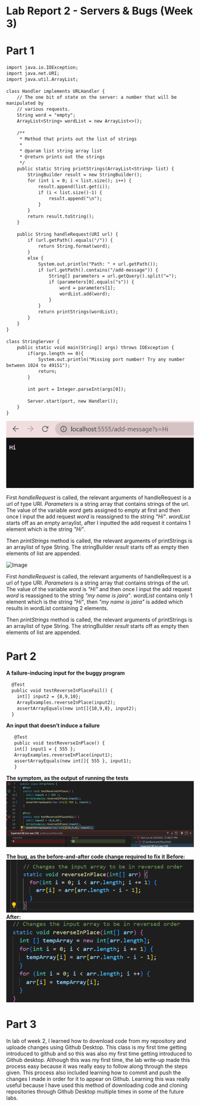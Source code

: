 # **Lab Report 2 - Servers & Bugs (Week 3)**

# **Part 1**
```
import java.io.IOException;
import java.net.URI;
import java.util.ArrayList;

class Handler implements URLHandler {
    // The one bit of state on the server: a number that will be manipulated by
    // various requests.
    String word = "empty";
    ArrayList<String> wordList = new ArrayList<>();

    /**
     * Method that prints out the list of strings
     * 
     * @param list string array list
     * @return prints out the strings
     */
    public static String printStrings(ArrayList<String> list) {
        StringBuilder result = new StringBuilder();
        for (int i = 0; i < list.size(); i++) {
            result.append(list.get(i));
            if (i < list.size()-1) {
                result.append("\n");
            }
        }
        return result.toString();
    }

    public String handleRequest(URI url) {
        if (url.getPath().equals("/")) {
            return String.format(word);
        }
        else {
            System.out.println("Path: " + url.getPath());
            if (url.getPath().contains("/add-message")) {
                String[] parameters = url.getQuery().split("=");
                if (parameters[0].equals("s")) {
                    word = parameters[1];
                    wordList.add(word);
                }
            }
            return printStrings(wordList);
        }
    }
}

class StringServer {
    public static void main(String[] args) throws IOException {
        if(args.length == 0){
            System.out.println("Missing port number! Try any number between 1024 to 49151");
            return;
        }

        int port = Integer.parseInt(args[0]);

        Server.start(port, new Handler());
    }
}
```
![Image](https://github.com/jcaylao/LabReport2/blob/main/Screenshot%202023-02-05%20140628.png?raw=true)

First *handleRequest* is called, the relevant arguments of handleRequest is a url of type URI. *Parameters* is a string array that contains strings of the url. The value of the variable *word* gets assigned to empty at first and then once I input the add request *word* is reassigned to the string *"Hi"*. *wordList* starts off as an empty arraylist, after I inputted the add request it contains 1 element which is the string *"Hi"*.

Then *printStrings* method is called, the relevant arguments of printStrings is an arraylist of type String. The stringBuilder *result* starts off as empty then elements of list are appended.

![Image](https://user-images.githubusercontent.com/122569462/216848724-2effe37c-ae58-46a6-ad49-aa7fb1ecab5d.png)

First *handleRequest* is called, the relevant arguments of handleRequest is a url of type URI. *Parameters* is a string array that contains strings of the url. The value of the variable *word* is *"Hi"* and then once I input the add request *word* is reassigned to the string *"my name is jaira"*. *wordList* contains only 1 element which is the string *"Hi"*, then *"my name is jaira"* is added which results in wordList containing 2 elements.

Then *printStrings* method is called, the relevant arguments of printStrings is an arraylist of type String. The stringBuilder *result* starts off as empty then elements of list are appended.

# **Part 2**

**A failure-inducing input for the buggy program**
```
  @Test
  public void testReverseInPlaceFail() {
    int[] input2 = {8,9,10};
    ArrayExamples.reverseInPlace(input2);
    assertArrayEquals(new int[]{10,9,8}, input2);
  }
 ```
 
 **An input that doesn’t induce a failure**
 ```
 	@Test 
	public void testReverseInPlace() {
    int[] input1 = { 555 };
    ArrayExamples.reverseInPlace(input1);
    assertArrayEquals(new int[]{ 555 }, input1);
	}
```

**The symptom, as the output of running the tests**
![Image](https://github.com/jcaylao/LabReport2/blob/main/Screenshot%202023-02-06%20124844.png?raw=true)

**The bug, as the before-and-after code change required to fix it**
**Before:** ![Image](https://github.com/jcaylao/LabReport2/blob/main/Screenshot%202023-02-06%20125040.png?raw=true)
**After:** ![Image](https://github.com/jcaylao/LabReport2/blob/main/Screenshot%202023-02-06%20125142.png?raw=true)

# **Part 3**

In lab of week 2, I learned how to download code from my repository and uploade changes using Github Desktop. This class is my first time getting introduced to github and so this was also my first time getting introduced to Github desktop. Although this was my first time, the lab write-up made this process easy because it was really easy to follow along through the steps given. This process also included learning how to commit and push the changes I made in order for it to appear on Github. Learning this was really useful because I have used this method of downloading code and cloning repositories through Github Desktop multiple times in some of the future labs. 
